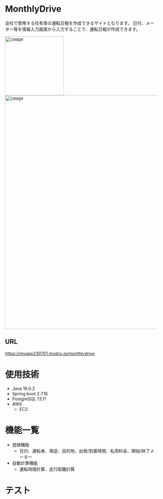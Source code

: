 ﻿# MonthlyDrive
会社で使用する社有車の運転日報を作成できるサイトとなります。
日付、メーター等を情報入力画面から入力することで、運転日報が作成できます。

<kbd><img width="194" alt="image" src="https://github.com/S27-tt/MonthlyDrive/assets/131981423/d9271a02-8be8-40e0-9ca5-f760aefa9d1c"></kbd><kbd><img width="768" alt="image" src="https://github.com/S27-tt/MonthlyDrive/assets/131981423/dca34121-b6aa-4f17-b772-41b9e2e4d23b"></kbd>

## URL
https://myapp230701.mydns.jp/monthlydrive

# 使用技術
- Java 16.0.2
- Spring boot 2.7.16
- PostgreSQL 13.11
- AWS
    - EC2

# 機能一覧
- 登録機能
    - 日付、運転者、用途、目的地、出発/到着時間、私用料金、開始/終了メーター
- 自動計算機能
    - 運転時間計算、走行距離計算

# テスト
